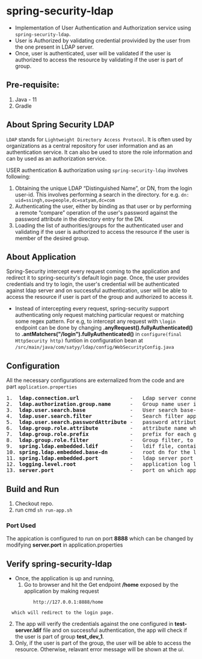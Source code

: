 # spring-security-ldap
- Implementation of User Authentication and Authorization service using `spring-security-ldap`.
- User is Authorized by validating credential provivided by the user from the one present in LDAP server.
- Once, user is authenticated, user will be validated if the user is authorized to access the resource by validating if the user is part of group.

## Pre-requisite:
1. Java - 11
2. Gradle

## About Spring Security LDAP
`LDAP` stands for `Lightweight Directory Access Protocol`. It is often used by organizations as a central repository for user information and as an authentication service. It can also be used to store the role information and can by used as an authorization service.

USER authentication & authorization using `spring-security-ldap` involves following:
  1. Obtaining the unique LDAP “Distinguished Name”, or DN, from the login user-id. This involves performing a search in the directory.
     for e.g. `dn: uid=ssingh,ou=people,dc=satyam,dc=com`
  2. Authenticating the user, either by binding as that user or by performing a remote “compare” operation of the user's password against        the password attribute in the directory entry for the DN.
  3. Loading the list of authorities/groups for the authenticated user and validating if the user is authorized to access the resource if        the user is member of the desired group.
 
## About Application
Spring-Security intercept every request coming to the application and redirect it to spring-security's default login page. Once, the user   provides credentials and try to login, the user's credential will be authenticated against ldap server and on successful authentication, user will be able to access the resource if user is part of the group and authorized to access it.

- Instead of intercepting every request, spring-security support authenticating only request matching particular request or matching some     regex pattern.
  For e.g, to intercept any request with `\login` endpoint can be done by changing 
          **.anyRequest().fullyAuthenticated()** to **.antMatchers("/login").fullyAuthenticated()**
   in `configure(final HttpSecurity http)` funtion in configuration bean at `/src/main/java/com/satyy/ldap/config/WebSecurityConfig.java`
   
## Configuration
All the necessary configurations are externalized from the code and are part `application.properties`
<pre>
1.  <b>ldap.connection.url</b>                -   Ldap server connection url, having the root directory(for e.g: dc=satyam, dc=com)
2.  <b>ldap.authorization.group.name</b>      -   Group name user is supposed to be part of, to validate user is authorized or not.
3.  <b>ldap.user.search.base</b>              -   User search base-directory relative to root directory(which was part of connection url). Using these information spring-security forms the absolute directory where user information is present in ldap server. For e.g, in this case if <i>ldap.user.search.base</i> has configured value <i>ou=people</i> then, the absolute path becomes <i>ou=people, dc=satyam, dc=com</i>
4.  <b>ldap.user.search.filter</b>            -   Search filter applied on the distinguised name(dn) to search user inside ldap's user search base directory. For e.g, in the current application, this property is set to `uid={0}` which means value of `uid` in `dn` will be matched to the entered userId on the login page. By default, spring maps userId field in login page to {0} and password to {1}.
5.  <b>ldap.user.search.passwordAttribute</b> -   password attribute name in the `dn`. User entered password will be matched with this field in ldap user entry.
6.  <b>ldap.group.role.attribute</b>          -   attribute name which is mapped to group names in ldap server. Defualt value is `cn`
7.  <b>ldap.group.role.prefix</b>             -   prefix for each group name which spring add before every group the user is part of. Default value is `Role_`
8.  <b>ldap.group.role.filter</b>             -   Group filter, to identify if the user is part of the group or not. Default value is `member={0}` where, {0} is user id in the login page.
9.  <b>spring.ldap.embedded.ldif</b>          -   ldif file, containing entries to be loaded to in memory ldap server for this sample application. There is sample `test-server.ldif` file at resource which has data in ldif format and which creates dummy organisation hirarchy and add few user under it and also create two groups and assign user in that groups.
10. <b>spring.ldap.embedded.base-dn</b>       -   root dn for the ldap server.
11. <b>spring.ldap.embedded.port</b>          -   ldap server port
12. <b>logging.level.root</b>                 -   application log level
13. <b>server.port</b>                        -   port on which application will run. Currently, its configured to port `8888`.
</pre>  

## Build and Run
1. Checkout repo.
2. run cmd `sh run-app.sh`

### Port Used 
The appication is configured to run on port **8888** which can be changed by modifying **server.port** in application.properties 

## Verify spring-security-ldap
- Once, the application is up and running, 
   1. Go to browser and hit the Get endpoint **/home** exposed by the application by making request 
```
          http://127.0.0.1:8888/home
```
      which will redirect to the login page.
  2. The app will verify the credentials against the one configured in **test-server.ldif** file and on successful authentication, the app will check if the user is part of group **test_dev_1**.
  3. Only, if the user is part of the group, the user will be able to access the resource. Otherwise, relavant error message will be shown at the <i>ui</i>.
